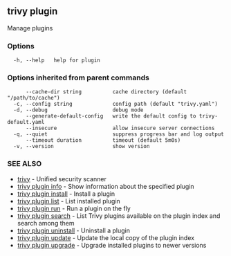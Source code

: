 ## trivy plugin

Manage plugins

### Options

```
  -h, --help   help for plugin
```

### Options inherited from parent commands

```
      --cache-dir string          cache directory (default "/path/to/cache")
  -c, --config string             config path (default "trivy.yaml")
  -d, --debug                     debug mode
      --generate-default-config   write the default config to trivy-default.yaml
      --insecure                  allow insecure server connections
  -q, --quiet                     suppress progress bar and log output
      --timeout duration          timeout (default 5m0s)
  -v, --version                   show version
```

### SEE ALSO

* [trivy](trivy.md)	 - Unified security scanner
* [trivy plugin info](trivy_plugin_info.md)	 - Show information about the specified plugin
* [trivy plugin install](trivy_plugin_install.md)	 - Install a plugin
* [trivy plugin list](trivy_plugin_list.md)	 - List installed plugin
* [trivy plugin run](trivy_plugin_run.md)	 - Run a plugin on the fly
* [trivy plugin search](trivy_plugin_search.md)	 - List Trivy plugins available on the plugin index and search among them
* [trivy plugin uninstall](trivy_plugin_uninstall.md)	 - Uninstall a plugin
* [trivy plugin update](trivy_plugin_update.md)	 - Update the local copy of the plugin index
* [trivy plugin upgrade](trivy_plugin_upgrade.md)	 - Upgrade installed plugins to newer versions

